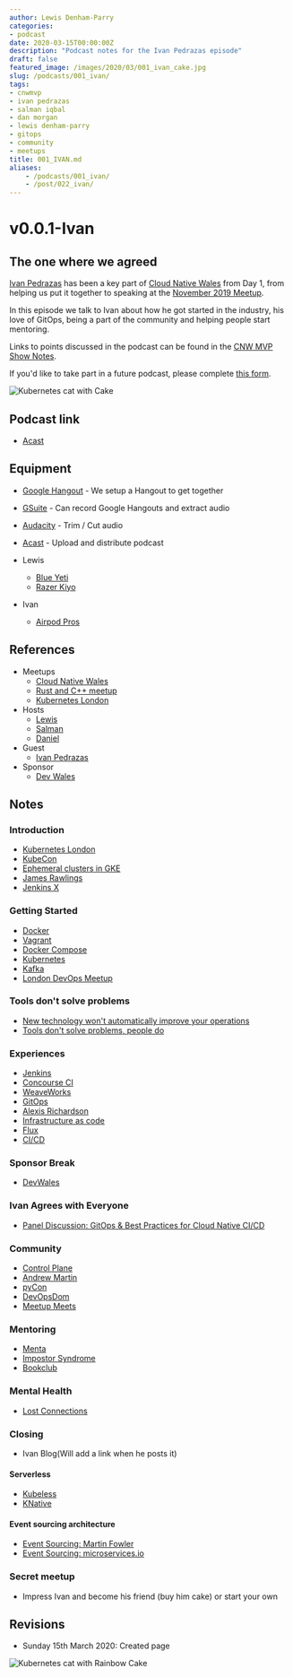 ```yaml
---
author: Lewis Denham-Parry
categories:
- podcast
date: 2020-03-15T00:00:00Z
description: "Podcast notes for the Ivan Pedrazas episode"
draft: false
featured_image: /images/2020/03/001_ivan_cake.jpg
slug: /podcasts/001_ivan/
tags:
- cnwmvp
- ivan pedrazas
- salman iqbal
- dan morgan
- lewis denham-parry
- gitops
- community
- meetups
title: 001_IVAN.md
aliases:
    - /podcasts/001_ivan/
    - /post/022_ivan/
---
```


# v0.0.1-Ivan

## The one where we agreed

[Ivan Pedrazas](https://twitter.com/ipedrazas) has been a key part of [Cloud Native Wales](https://cloudnativewales.io) from Day 1, from helping us put it together to speaking at the [November 2019 Meetup](https://cloudnativewales.io/post/019_novembermeetup/).

In this episode we talk to Ivan about how he got started in the industry, his love of GitOps, being a part of the community and helping people start mentoring.

Links to points discussed in the podcast can be found in the [CNW MVP Show Notes](https://cloudnativewales.io/podcasts/001_ivan/).

If you'd like to take part in a future podcast, please complete [this form](https://forms.gle/FQPiz53ptBs8vovB8).

![Kubernetes cat with Cake](/images/2020/03/001_ivan_cake.jpg)

## Podcast link

- [Acast](https://acast.com)

## Equipment

- [Google Hangout](https://hangouts.google.com/) - We setup a Hangout to get together
- [GSuite](https://gsuite.google.co.uk) - Can record Google Hangouts and extract audio
- [Audacity](https://www.audacityteam.org/) - Trim / Cut audio
- [Acast](https://www.acast.com/) - Upload and distribute podcast

- Lewis
  - [Blue Yeti](https://www.bluedesigns.com/products/yeti/)
  - [Razer Kiyo](https://www.razer.com/gb-en/gaming-broadcaster/razer-kiyo)
- Ivan
  - [Airpod Pros](https://www.apple.com/uk/airpods-pro/)

## References

- Meetups
  - [Cloud Native Wales](http://cloudnativewales.io)
  - [Rust and C++ meetup](https://www.meetup.com/rust-and-c-plus-plus-in-cardiff/)
  - [Kubernetes London](https://www.meetup.com/kubernetes-london/)
- Hosts
  - [Lewis](https://twitter.com/denhamparry)
  - [Salman](https://twitter.com/SoulmanIqbal)
  - [Daniel](https://twitter.com/plodtv)
- Guest
  - [Ivan Pedrazas](https://twitter.com/ipedrazas)
- Sponsor
  - [Dev Wales](https://devwales.com)

## Notes

### Introduction

- [Kubernetes London](https://www.meetup.com/Kubernetes-London/)
- [KubeCon](https://events.linuxfoundation.org/kubecon-cloudnativecon-europe/)
- [Ephemeral clusters in GKE](https://cloud.google.com/kubernetes-engine/docs/how-to/preemptible-vms)
- [James Rawlings](https://twitter.com/jdrawlings)
- [Jenkins X](https://jenkins.io/projects/jenkins-x/)
  
### Getting Started  

- [Docker](https://www.docker.com/)
- [Vagrant](https://www.vagrantup.com/)
- [Docker Compose](https://docs.docker.com/compose/)
- [Kubernetes](https://kubernetes.io/)
- [Kafka](https://kafka.apache.org/)
- [London DevOps Meetup](https://www.meetup.com/London-DevOps/)
  
### Tools don't solve problems

- [New technology won't automatically improve your operations](https://hbr.org/2015/06/new-technology-wont-automatically-improve-your-operations)
- [Tools don't solve problems, people do](http://timkastelle.org/blog/2011/02/tools-dont-solve-problems-people-do/)

### Experiences

- [Jenkins](https://jenkins.io/)
- [Concourse CI](https://docs.pivotal.io/p-concourse/v5/)
- [WeaveWorks](https://www.weave.works)
- [GitOps](https://www.weave.works/technologies/gitops/)
- [Alexis Richardson](https://twitter.com/monadic)
- [Infrastructure as code](https://www.hashicorp.com/resources/what-is-infrastructure-as-code)
- [Flux](https://www.weave.works/oss/flux/)
- [CI/CD](https://www.redhat.com/en/topics/devops/what-is-ci-cd)

### Sponsor Break

- [DevWales](https://devwales.com)

### Ivan Agrees with Everyone

- [Panel Discussion: GitOps & Best Practices for Cloud Native CI/CD](https://www.youtube.com/watch?v=uvbaxC1Dexc)

### Community

- [Control Plane](https://control-plane.io/)
- [Andrew Martin](https://twitter.com/sublimino?lang=en)
- [pyCon](https://pycon.org/)
- [DevOpsDom](https://twitter.com/devopsdom)
- [Meetup Meets](https://meetup-mates.com/)

### Mentoring

- [Menta]()
- [Impostor Syndrome](https://en.wikipedia.org/wiki/Impostor_syndrome)
- [Bookclub](https://cloudnativewales.io/bookclub/)
  
### Mental Health

- [Lost Connections](https://thelostconnections.com/)

### Closing

- Ivan Blog(Will add a link when he posts it)

#### Serverless

- [Kubeless](https://kubeless.io/)
- [KNative](https://cloud.google.com/knative)

#### Event sourcing architecture

- [Event Sourcing: Martin Fowler](https://martinfowler.com/eaaDev/EventSourcing.html)
- [Event Sourcing: microservices.io](https://microservices.io/patterns/data/event-sourcing.html)

### Secret meetup

- Impress Ivan and become his friend (buy him cake) or start your own

## Revisions

- Sunday 15th March 2020: Created page

![Kubernetes cat with Rainbow Cake](/images/2020/03/001_ivan_cake_rainbow.jpg)
